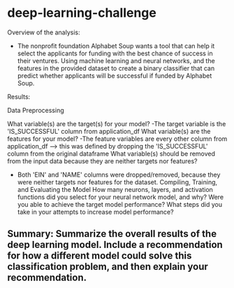 # deep-learning-challenge

Overview of the analysis:
- The nonprofit foundation Alphabet Soup wants a tool that can help it select the applicants for funding with the best chance of success in their ventures. Using machine learning and neural networks, and the features in the provided dataset to create a binary classifier that can predict whether applicants will be successful if funded by Alphabet Soup.

Results:

Data Preprocessing

What variable(s) are the target(s) for your model?
	-The target variable is the 'IS_SUCCESSFUL' column from application_df
What variable(s) are the features for your model?
	-The feature variables are every other column from application_df --> this was defined by dropping the 'IS_SUCCESSFUL' column from the original dataframe
What variable(s) should be removed from the input data because they are neither targets nor features?
   - Both 'EIN' and 'NAME' columns were dropped/removed, because they were neither targets nor features for the dataset.
Compiling, Training, and Evaluating the Model
How many neurons, layers, and activation functions did you select for your neural network model, and why?
Were you able to achieve the target model performance?
What steps did you take in your attempts to increase model performance?

Summary: Summarize the overall results of the deep learning model. Include a recommendation for how a different model could solve this classification problem, and then explain your recommendation.
-

